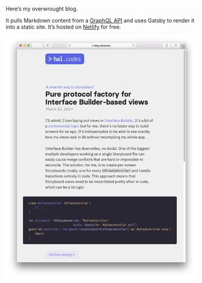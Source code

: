 Here’s my overwrought blog. 

It pulls Markdown content from a [GraphQL API](https://api.hal.codes/graphql?query=%7B%0A%20%20blogPosts%20%7B%0A%20%20%20%20nodes%20%7B%0A%20%20%20%20%20%20title%0A%20%20%20%20%20%20kicker%0A%20%20%20%20%20%20meta%20%7B%0A%20%20%20%20%20%20%20%20published%0A%20%20%20%20%20%20%7D%0A%20%20%20%20%20%20body%20%7B%0A%20%20%20%20%20%20%20%20markdown%0A%20%20%20%20%20%20%7D%0A%20%20%20%20%20%20slug%0A%20%20%20%20%7D%0A%20%20%7D%0A%7D) and uses Gatsby to render it into a static site. It’s hosted on [Netlify](https://www.netlify.com) for free.

![screenshot of blog.hal.codes](screenshot.png)

